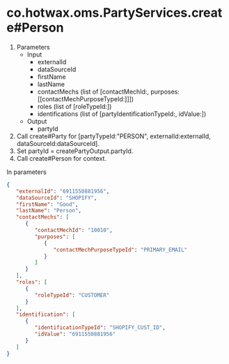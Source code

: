 # co.hotwax.oms.PartyServices.create#Person
1. Parameters
    * Input
        * externalId
        * dataSourceId
        * firstName
        * lastName
        * contactMechs (list of [contactMechId:<contactMechId>, purposes:[[contactMechPurposeTypeId:<contactMechPurposeTypeId>]]])
        * roles (list of [roleTypeId:<roleTypeId>])
        * identifications (list of [partyIdentificationTypeId:<partyIdentificationTypeId>, idValue:<idValue>])
    * Output
        * partyId
2. Call create#Party for [partyTypeId:"PERSON", externalId:externalId, dataSourceId:dataSourceId].
3. Set partyId = createPartyOutput.partyId.
4. Call create#Person for context.

In parameters

```json
{
   "externalId": "6911550881956",
   "dataSourceId": "SHOPIFY",
   "firstName": "Good",
   "lastName": "Person",
   "contactMechs": [
      {
         "contactMechId": "10010",
         "purposes": [
            {
               "contactMechPurposeTypeId": "PRIMARY_EMAIL"
            }
         ]
      }
   ],
   "roles": [
      {
         "roleTypeId": "CUSTOMER"
      }
   ],
   "identification": [
      {
         "identificationTypeId": "SHOPIFY_CUST_ID",
         "idValue": "6911550881956"
      }
   ]
}
```